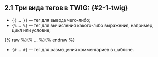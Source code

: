 ## 2.1 Три вида тегов в TWIG: {#2-1-twig}

*  `{{ … }}` — тег для вывода чего-либо;
*  `{% … %}` — тег для вычисления какого-либо выражения, например, цикл или условие;

{% raw %}{% … %}{% endraw %}

*  ```{# … #}``` — тег для размещения комментариев в шаблоне.
